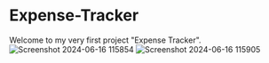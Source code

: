 # Expense-Tracker
Welcome to my very first project "Expense Tracker".
![Screenshot 2024-06-16 115854](https://github.com/user-attachments/assets/6214f92e-7689-400f-9e4f-6be7c6e6633c)
![Screenshot 2024-06-16 115905](https://github.com/user-attachments/assets/ac377ccd-3d45-4259-b7c5-98763beb6e1f)
